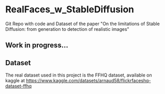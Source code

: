 # RealFaces_w_StableDiffusion
Git Repo with code and Dataset of the paper "On the limitations of Stable Diffusion: from generation to detection of realistic images"

## Work in progress...

## Dataset
The real dataset used in this project is the FFHQ dataset, available on kaggle at https://www.kaggle.com/datasets/arnaud58/flickrfaceshq-dataset-ffhq
